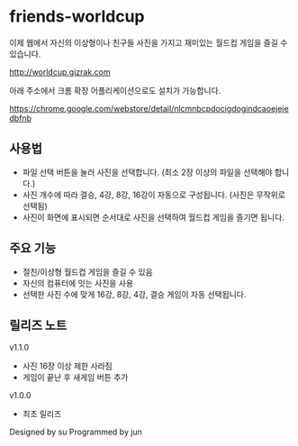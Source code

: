 # friends-worldcup

이제 웹에서 자신의 이상형이나 친구들 사진을 가지고 재미있는 월드컵 게임을 즐길 수 있습니다.

http://worldcup.gizrak.com

아래 주소에서 크롬 확장 어플리케이션으로도 설치가 가능합니다.

https://chrome.google.com/webstore/detail/nlcmnbcpdocigdogindcaoejejedbfnb

## 사용법

* 파일 선택 버튼을 눌러 사진을 선택합니다. (최소 2장 이상의 파일을 선택해야 합니다.)
* 사진 개수에 따라 결승, 4강, 8강, 16강이 자동으로 구성됩니다. (사진은 무작위로 선택됨)
* 사진이 화면에 표시되면 순서대로 사진을 선택하여 월드컵 게임을 즐기면 됩니다.

## 주요 기능

* 절친/이상형 월드컵 게임을 즐길 수 있음
* 자신의 컴퓨터에 잇는 사진을 사용
* 선택한 사진 수에 맞게 16강, 8강, 4강, 결승 게임이 자동 선택됩니다.

## 릴리즈 노트 

v1.1.0
* 사진 16장 이상 제한 사라짐
* 게임이 끝난 후 새게임 버튼 추가

v1.0.0
* 최초 릴리즈


Designed by su Programmed by jun
